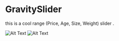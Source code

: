 # GravitySlider
this is a cool range (Price, Age, Size, Weight) slider .  <br/>

![Alt Text](https://cdn.rawgit.com/farshadjahanmanesh/GravitySlider/155eb6c9/GravitySlider/highlighted.gif)
![Alt Text](https://cdn.rawgit.com/farshadjahanmanesh/GravitySlider/155eb6c9/GravitySlider/normal.gif)
